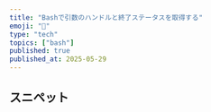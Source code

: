 ```yaml
---
title: "Bashで引数のハンドルと終了ステータスを取得する"
emoji: "🐧"
type: "tech"
topics: ["bash"]
published: true
published_at: 2025-05-29
---
```


## スニペット

```bash
```
